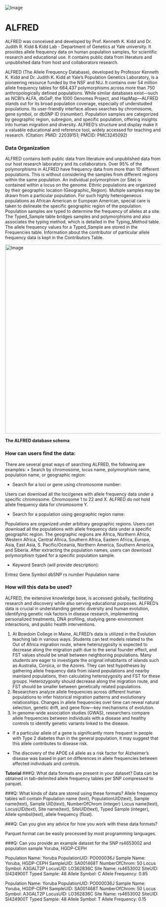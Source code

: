 ![Image](https://github.com/user-attachments/assets/fd267479-2b72-4e70-a1bb-d03ba321fb5d)
# ALFRED
ALFRED was conceived and developed by Prof. Kenneth K. Kidd and Dr. Judith R. Kidd &amp; Kidd Lab - Department of Genetics at Yale university. It provides allele frequency data on human population samples, for scientific research and educational use. It contains public data from literature and unpublished data from host and collaborators research.



ALFRED (The Allele Frequency Database), developed by Professor Kenneth K. Kidd and Dr. Judith K. Kidd at Yale’s Population Genetics Laboratory, is a pioneering resource funded by the NSF and NIJ. It contains over 54 million allele frequency tables for 664,437 polymorphisms across more than 750 anthropologically defined populations.
While similar databases exist—such as NCBI’s ALFA, dbGaP, the 1000 Genomes Project, and HapMap—ALFRED stands out for its broad population coverage, especially of understudied populations. Its user-friendly interface allows searches by chromosome, gene symbol, or dbSNP ID (rsnumber). Population samples are categorized by geographic region, subregion, and specific population, offering insights into human migration and diversity. ALFRED’s structure and display make it a valuable educational and reference tool, widely accessed for teaching and research. (Citation: PMID: 22039151; PMCID: PMC3245092)

### Data Organization
ALFRED contains both public data from literature and unpublished data from our host research laboratory and its collaborators. Over 95% of the polymorphisms in ALFRED have frequency data from more than 10 different populations. This is without considering the samples from different regions within the same population. An individual polymorphism (or Site) is contained within a locus on the genome. Ethnic populations are organized by their geographic location (Geographic_Region). Multiple samples may be drawn from a particular population. For such highly heterogeneous populations as African American or European American, special care is taken to delineate the specific geographic region of the population. Population samples are typed to determine the frequency of alleles at a site. The Typed_Sample table bridges samples and polymorphisms and also associates the typing method, which is detailed in the Typing_Method table. The allele frequency values for a Typed_Sample are stored in the Frequencies table. Information about the contributor of particular allele frequency data is kept in the Contributors Table. 

<img width="617" height="611" alt="Image" src="https://github.com/user-attachments/assets/25ef25db-571c-4bbe-8200-ef7968066cc7" />

**The ALFRED database schema**

### How can users find the data:

There are several great ways of searching ALFRED, the following are examples:
•	Search by chromosome, locus name, polymorphism name, population name, or geographic region: 

- 	Search for a loci or gene using chromosome number:

Users can download all the loci/genes with allele frequency data under a specific chromosome. Chromosome 1 to 22 and X. ALFRED do not hold allele frequency data for chromosome Y.

- 	Search for a population using geographic region name:

Populations are organized under arbitrary geographic regions.
Users can download all the populations with allele frequency data under a specific geographic region. The geographic regions are Africa, Northern Africa, Western Africa, Central Africa, Southern Africa, Eastern Africa, Europe, Asia, East Asia, S. Pacific/Oceania, Northern America, Southern America, and Siberia. After extracting the population names, users can download polymorphism typed for a specific population sample.

- 	Keyword Search (will provide description):

Entrez Gene Symbol 
dbSNP rs number
Population name

### How will this data be used?

ALFRED, the extensive knowledge base, is accessed globally, facilitating research and discovery while also serving educational purposes. ALFRED’s data is crucial in understanding genetic diversity and human evolution, identifying genetic risk factors in disease research, implementing personalized treatments, DNA profiling, studying gene-environment interactions, and public health interventions. 

1. At Bowdoin College in Maine, ALFRED’s data is utilized in the Evolution teaching lab in various ways. Students can test models related to the Out of Africa migration route, where heterozygosity is expected to decrease along the migration path due to the serial founder effect, and FST values should be small between neighboring populations. Many students are eager to investigate the original inhabitants of islands such as Australia, Corsica, or the Azores. They can test hypotheses by gathering allele frequency data from island populations and nearby mainland populations, then calculating heterozygosity and FST for these groups. Heterozygosity should decrease along the migration route, and FST should be smaller between genetically related populations.
2. Researchers analyze allele frequencies across different human populations to infer historical migration patterns and evolutionary relationships.
Changes in allele frequencies over time can reveal natural selection, genetic drift, and gene flow—key mechanisms of evolution.
3. In genome-wide association studies (GWAS), researchers compare allele frequencies between individuals with a disease and healthy controls to identify genetic variants linked to the disease.

- If a particular allele of a gene is significantly more frequent in people with Type 2 diabetes than in the general population, it may suggest that this allele contributes to disease risk.

- The discovery of the APOE ε4 allele as a risk factor for Alzheimer’s disease was based in part on differences in allele frequencies between affected individuals and controls.

**Tutorial**
###Q: What data formats are present in your dataset? 
Data can be obtained in tab-delimited allele frequency tables per SNP compressed to parquet.

###Q: What kinds of data are stored using these formats? 
Allele frequency tables will contain Population name (text), PopulationUID(text), Sample name(text), Sample UID(text), NumberOfChrom (integer) Locus name(text), LocusUID(text), Site name(text), SiteUID(text), Typed Sample (integer), Allele symbol(text), allele frequency (float).

###Q: Can you give any advice for how you work with these data formats?

Parquet format can be easily processed by most programming languages.

###Q: Can you provide an example dataset for the SNP rs4653002 and population sample Yoruba, HGDP-CEPH

Population Name: Yoruba
PopulationUID: PO000036J
Sample Name: Yoruba, HGDP-CEPH
SampleUID: SA001468T
NumberOfChrom: 50
Locus Symbol: A3GALT2P
LocusUID: LO362836C
Site Name: rs4653002
SiteUID: SI424900T
Typed Sample: 48
Allele Symbol: C
Allele Frequency: 0.85

Population Name: Yoruba
PopulationUID: PO000036J
Sample Name: Yoruba, HGDP-CEPH
SampleUID: SA001468T
NumberOfChrom: 50
Locus Symbol: A3GALT2P
LocusUID: LO362836C
Site Name: rs4653002
SiteUID: SI424900T
Typed Sample: 48
Allele Symbol: T
Allele Frequency: 0.15


